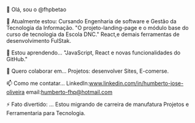 👋 Olá, sou o @fhpbetao

🔭 Atualmente estou:
Cursando Engenharia de software e Gestão da Tecnologia da Informação.
 "O projeto-landing-page e o módulo base do curso de tecnologia da Escola DNC."
 React,e demais ferramentas de desenvolvimento FulStak.

🌱 Estou aprendendo...
 "JavaScript, React e novas funcionalidades do GitHub."

👯 Quero colaborar em...
Projetos: desenvolver Sites, E-comerse.

📫 Como me contatar...
 LinkedIn:www.linkedin.com/in/humberto-jose-oliveira
 email:humberto-fhp@hotmail.com

⚡ Fato divertido: ...
Estou migrando de carreira de manufatura Projetos e Ferramentaria para Tecnologia.
<!---
fhpbetao/fhpbetao is a ✨ special ✨ repository because its `README.md` (this file) appears on your GitHub profile.
You can click the Preview link to take a look at your changes.
--->
